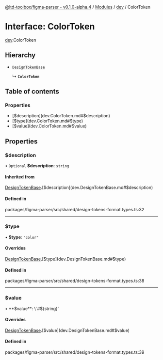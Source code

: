 [@ltd-toolbox/figma-parser - v0.1.0-alpha.4](../README.md) / [Modules](../modules.md) / [dev](../modules/dev.md) / ColorToken

# Interface: ColorToken

[dev](../modules/dev.md).ColorToken

## Hierarchy

- [`DesignTokenBase`](dev.DesignTokenBase.md)

  ↳ **`ColorToken`**

## Table of contents

### Properties

- [$description](dev.ColorToken.md#$description)
- [$type](dev.ColorToken.md#$type)
- [$value](dev.ColorToken.md#$value)

## Properties

### $description

• `Optional` **$description**: `string`

#### Inherited from

[DesignTokenBase](dev.DesignTokenBase.md).[$description](dev.DesignTokenBase.md#$description)

#### Defined in

packages/figma-parser/src/shared/design-tokens-format.types.ts:32

___

### $type

• **$type**: ``"color"``

#### Overrides

[DesignTokenBase](dev.DesignTokenBase.md).[$type](dev.DesignTokenBase.md#$type)

#### Defined in

packages/figma-parser/src/shared/design-tokens-format.types.ts:38

___

### $value

• **$value**: \`#$\{string}\`

#### Overrides

[DesignTokenBase](dev.DesignTokenBase.md).[$value](dev.DesignTokenBase.md#$value)

#### Defined in

packages/figma-parser/src/shared/design-tokens-format.types.ts:39
